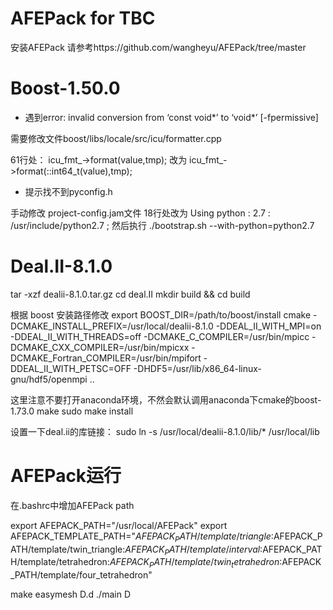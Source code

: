 # AFEPack for TBC

安装AFEPack 请参考https://github.com/wangheyu/AFEPack/tree/master

# Boost-1.50.0

* 遇到error: invalid conversion from ‘const void*’ to ‘void*’ [-fpermissive]

需要修改文件boost/libs/locale/src/icu/formatter.cpp

61行处： icu_fmt_->format(value,tmp); 改为
 icu_fmt_->format(::int64_t(value),tmp);

* 提示找不到pyconfig.h
  
手动修改 project-config.jam文件
18行处改为
Using python : 2.7 : /usr/include/python2.7 ;
然后执行
./bootstrap.sh --with-python=python2.7

# Deal.II-8.1.0

tar -xzf dealii-8.1.0.tar.gz
cd deal.II
mkdir build && cd build

根据 boost 安装路径修改
export BOOST_DIR=/path/to/boost/install
cmake -DCMAKE_INSTALL_PREFIX=/usr/local/dealii-8.1.0 -DDEAL_II_WITH_MPI=on -DDEAL_II_WITH_THREADS=off -DCMAKE_C_COMPILER=/usr/bin/mpicc -DCMAKE_CXX_COMPILER=/usr/bin/mpicxx -DCMAKE_Fortran_COMPILER=/usr/bin/mpifort -DDEAL_II_WITH_PETSC=OFF -DHDF5=/usr/lib/x86_64-linux-gnu/hdf5/openmpi ..

这里注意不要打开anaconda环境，不然会默认调用anaconda下cmake的boost-1.73.0
make
sudo make install

设置一下deal.ii的库链接：
sudo ln -s /usr/local/dealii-8.1.0/lib/* /usr/local/lib

# AFEPack运行

在.bashrc中增加AFEPack path

export AFEPACK_PATH="/usr/local/AFEPack"
export AFEPACK_TEMPLATE_PATH="$AFEPACK_PATH/template/triangle:$AFEPACK_PATH/template/twin_triangle:$AFEPACK_PATH/template/interval:$AFEPACK_PATH/template/tetrahedron:$AFEPACK_PATH/template/twin_tetrahedron:$AFEPACK_PATH/template/four_tetrahedron"

make
easymesh D.d
./main D

